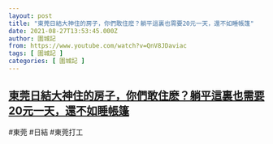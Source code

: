 ```yaml
---
layout: post
title: "東莞日結大神住的房子，你們敢住麽？躺平這裏也需要20元一天，還不如睡帳篷"
date: 2021-08-27T13:53:45.000Z
author: 圍城記
from: https://www.youtube.com/watch?v=QnV8JDaviac
tags: [ 圍城記 ]
categories: [ 圍城記 ]
---
```

<!--1630072425000-->
[東莞日結大神住的房子，你們敢住麽？躺平這裏也需要20元一天，還不如睡帳篷](https://www.youtube.com/watch?v=QnV8JDaviac)
------

<div>
#東莞 #日結 #東莞打工
</div>

